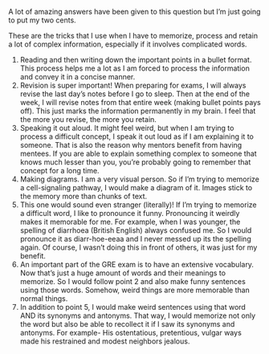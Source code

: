 A lot of amazing answers have been given to this question but I’m just going to put my two cents.

These are the tricks that I use when I have to memorize, process and retain a lot of complex information, especially if it involves complicated words.

1. Reading and then writing down the important points in a bullet format. This process helps me a lot as I am forced to process the information and convey it in a concise manner.
2.  Revision is super important! When preparing for exams, I will always revise the last day’s notes before I go to sleep. Then at the end of the week, I will revise notes from that entire week (making bullet points pays off). This just marks the information permanently in my brain. I feel that the more you revise, the more you retain.
3. Speaking it out aloud. It might feel weird, but when I am trying to process a difficult concept, I speak it out loud as if I am explaining it to someone. That is also the reason why mentors benefit from having mentees. If you are able to explain something complex to someone that knows much lesser than you, you’re probably going to remember that concept for a long time.
4. Making diagrams. I am a very visual person. So if I’m trying to memorize a cell-signaling pathway, I would make a diagram of it. Images stick to the memory more than chunks of text.
5. This one would sound even stranger (literally)! If I’m trying to memorize a difficult word, I like to pronounce it funny. Pronouncing it weirdly makes it memorable for me. For example, when I was younger, the spelling of diarrhoea (British English) always confused me. So I would pronounce it as diarr-hoe-eeaa and I never messed up its the spelling again. Of course, I wasn’t doing this in front of others, it was just for my benefit.
6. An important part of the GRE exam is to have an extensive vocabulary. Now that’s just a huge amount of words and their meanings to memorize. So I would follow point 2 and also make funny sentences using those words. Somehow, weird things are more memorable than normal things.
7. In addition to point 5, I would make weird sentences using that word AND its synonyms and antonyms. That way, I would memorize not only the word but also be able to recollect it if I saw its synonyms and antonyms. For example- His ostentatious, pretentious, vulgar ways made his restrained and modest neighbors jealous.
